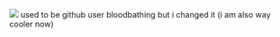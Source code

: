 ![](https://komarev.com/ghpvc/?goldensecond=your-github-username&color=yellow&style=plastic)
used to be github user bloodbathing but i changed it (i am also way cooler now)
